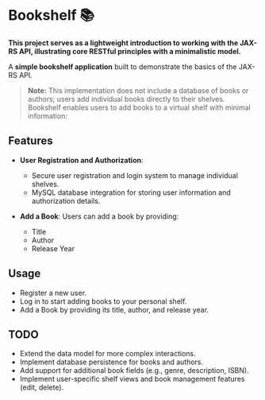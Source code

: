 # Bookshelf 📚

**This project serves as a lightweight introduction to working with the JAX-RS API,
illustrating core RESTful principles with a minimalistic model.**

A **simple bookshelf application** built to demonstrate the basics of the JAX-RS API.

> **Note:** This implementation does not include a database of books or authors; users add individual books directly to their shelves.
Bookshelf enables users to add books to a virtual shelf with minimal information:

## Features

- **User Registration and Authorization**:
    - Secure user registration and login system to manage individual shelves.
    - MySQL database integration for storing user information and authorization details.

- **Add a Book**: Users can add a book by providing:
    - Title
    - Author
    - Release Year

## Usage

- Register a new user.
- Log in to start adding books to your personal shelf.
- Add a Book by providing its title, author, and release year.

## TODO

- Extend the data model for more complex interactions.
- Implement database persistence for books and authors.
- Add support for additional book fields (e.g., genre, description, ISBN).
- Implement user-specific shelf views and book management features (edit, delete).